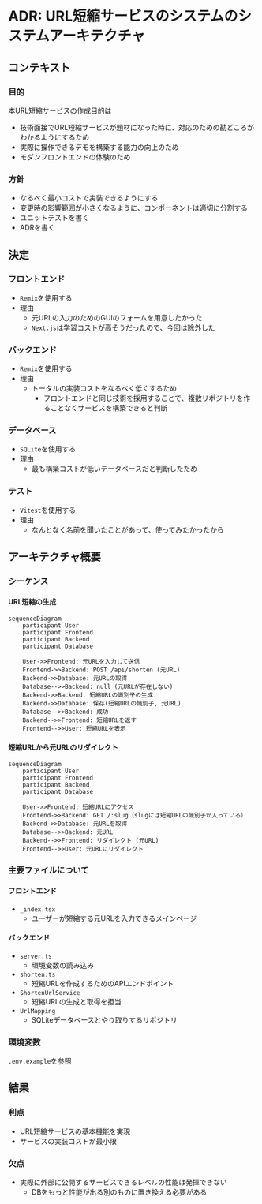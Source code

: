 # ADR: URL短縮サービスのシステムのシステムアーキテクチャ

## コンテキスト
### 目的
本URL短縮サービスの作成目的は
- 技術面接でURL短縮サービスが題材になった時に、対応のための勘どころがわかるようにするため
- 実際に操作できるデモを構築する能力の向上のため
- モダンフロントエンドの体験のため
### 方針
- なるべく最小コストで実装できるようにする
- 変更時の影響範囲が小さくなるように、コンポーネントは適切に分割する
- ユニットテストを書く
- ADRを書く

## 決定
### フロントエンド
- `Remix`を使用する
- 理由
  - 元URLの入力のためのGUIのフォームを用意したかった
  - `Next.js`は学習コストが高そうだったので、今回は除外した
### バックエンド
- `Remix`を使用する
- 理由
  - トータルの実装コストをなるべく低くするため
    - フロントエンドと同じ技術を採用することで、複数リポジトリを作ることなくサービスを構築できると判断
### データベース
- `SQLite`を使用する
- 理由
  - 最も構築コストが低いデータベースだと判断したため
### テスト
- `Vitest`を使用する
- 理由
  - なんとなく名前を聞いたことがあって、使ってみたかったから

## アーキテクチャ概要

### シーケンス

#### URL短縮の生成
```mermaid
sequenceDiagram
    participant User
    participant Frontend
    participant Backend
    participant Database

    User->>Frontend: 元URLを入力して送信
    Frontend->>Backend: POST /api/shorten (元URL)
    Backend->>Database: 元URLの取得
    Database-->>Backend: null (元URLが存在しない)
    Backend->>Backend: 短縮URLの識別子の生成
    Backend->>Database: 保存(短縮URLの識別子, 元URL)
    Database-->>Backend: 成功
    Backend-->>Frontend: 短縮URLを返す
    Frontend-->>User: 短縮URLを表示
```

#### 短縮URLから元URLのリダイレクト
```mermaid
sequenceDiagram
    participant User
    participant Frontend
    participant Backend
    participant Database

    User->>Frontend: 短縮URLにアクセス
    Frontend->>Backend: GET /:slug（slugには短縮URLの識別子が入っている）
    Backend->>Database: 元URLを取得
    Database-->>Backend: 元URL
    Backend-->>Frontend: リダイレクト (元URL)
    Frontend-->>User: 元URLにリダイレクト
```

### 主要ファイルについて
#### フロントエンド
- `_index.tsx`
  - ユーザーが短縮する元URLを入力できるメインページ
#### バックエンド
- `server.ts`
  - 環境変数の読み込み
- `shorten.ts`
  - 短縮URLを作成するためのAPIエンドポイント
- `ShortenUrlService`
  - 短縮URLの生成と取得を担当
- `UrlMapping`
  - SQLiteデータベースとやり取りするリポジトリ

### 環境変数
`.env.example`を参照

## 結果

### 利点
- URL短縮サービスの基本機能を実現
- サービスの実装コストが最小限

### 欠点
- 実際に外部に公開するサービスできるレベルの性能は発揮できない
  - DBをもっと性能が出る別のものに置き換える必要がある
